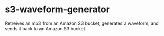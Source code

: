# s3-waveform-generator
Retreives an mp3 from an Amazon S3 bucket, generates a waveform, and sends it back to an Amazon S3 bucket.
